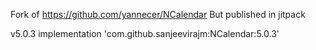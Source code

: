 Fork of https://github.com/yannecer/NCalendar
But published in jitpack

v5.0.3
implementation 'com.github.sanjeevirajm:NCalendar:5.0.3'
